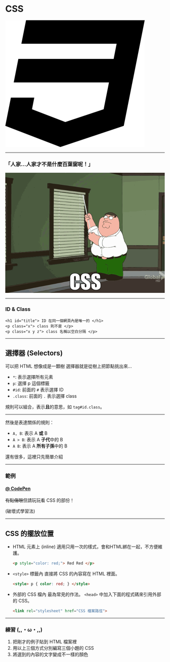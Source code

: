 # CSS
![CSS3](content/assets/css3.svg)  <!-- .element: width="200" style="background-color: rgba(255,255,255,.4); padding: 20px" -->

---

### 「人家...人家才不是什麼百葉窗呢！」

![](content/assets/css-mess.gif)

---

### ID &amp; Class

```
<h1 id="title"> ID 在同一個網頁內是唯一的 </h1>
<p class="x"> class 則不是 </p>
<p class="x y z"> class 名稱以空白分隔 </p>
```

---

## 選擇器 (Selectors)

可以把 HTML 想像成是一顆樹
選擇器就是從樹上把節點挑出來...

* `*`: 表示選擇所有元素
* `p`: 選擇 p 這個標籤
* `#id`: 前面的 `#` 表示選擇 ID
* `.class`: 前面的 `.` 表示選擇 class

規則可以組合，表示**且**的意思，如 `tag#id.class`。

---

<!-- .slide: class="sparse" -->
然後是表達關係的規則：

* `A, B`: 表示 A **或** B
* `A > B`: 表示 A **子代**中的 B
* `A B`: 表示 A **所有子孫**中的 B

還有很多，這裡只先簡單介紹

---

### 範例

#### [@ CodePen](http://codepen.io/andy0130tw/pen/qNrkYx)

~~有點傷眼~~但請玩玩看 CSS 的部份！

(破壞式學習法)

---

## CSS 的擺放位置
  * HTML 元素上 (inline)
    適用只用一次的樣式，會和HTML綁在一起，不方便維護。
    ```html
    <p style="color: red;"> Red Red </p>
    ```
  * `<style>` 標籤內
    直接將 CSS 的內容寫在 HTML 裡面。
    ```html
    <style> p { color: red; } </style>
    ```

  * 外部的 CSS 檔內
    最為常見的作法。 `<head>` 中加入下面的程式碼來引用外部的 CSS。
    ```html
    <link rel="stylesheet" href="CSS 檔案路徑">
    ```

---

### 練習 (\,\,・ω・\,\,)

1. 把剛才的例子貼到 HTML 檔案裡
2. 用以上三個方式分別編寫三個小題的 CSS
3. 將選到的內容的文字變成不一樣的顏色
